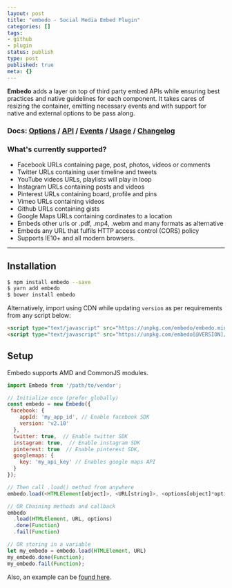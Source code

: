 ```yaml
---
layout: post
title: "embedo - Social Media Embed Plugin"
categories: []
tags:
- github
- plugin
status: publish
type: post
published: true
meta: {}
---
```


**Embedo** adds a layer on top of third party embed APIs while ensuring best practices and native guidelines for each component. It takes cares of resizing the container, emitting necessary events and with support for native and external options to be pass along.

### Docs: [Options](https://github.com/shobhitsharma/embedo/wiki/Options) / [API](https://github.com/shobhitsharma/embedo/wiki/API) / [Events](https://github.com/shobhitsharma/embedo/wiki/Events) / [Usage](https://github.com/shobhitsharma/embedo/wiki/Usage) / [Changelog](https://github.com/shobhitsharma/embedo/releases)

### What's currently supported?

* Facebook URLs containing page, post, photos, videos or comments
* Twitter URLs containing user timeline and tweets
* YouTube videos URLs, playlists will play in loop
* Instagram URLs containing posts and videos
* Pinterest URLs containing board, profile and pins
* Vimeo URLs containing videos
* Github URLs containing gists
* Google Maps URLs containing cordinates to a location
* Embeds other urls or .pdf, .mp4, .webm and many formats as alternative
* Embeds any URL that fulfils HTTP access control (CORS) policy
* Supports IE10+ and all modern browsers.

***

## Installation

```sh
$ npm install embedo --save
$ yarn add embedo
$ bower install embedo
```

Alternatively, import using CDN while updating `version` as per requirements from any script below:

```html
<script type="text/javascript" src="https://unpkg.com/embedo/embedo.min.js"></script>
<script type="text/javascript" src="https://unpkg.com/embedo[@VERSION]/embedo.min.js"></script>
```

## Setup

Embedo supports AMD and CommonJS modules.

```js
import Embedo from '/path/to/vendor';

// Initialize once (prefer globally)
const embedo = new Embedo({
 facebook: {
    appId: 'my_app_id', // Enable facebook SDK
    version: 'v2.10'
  },
  twitter: true,  // Enable twitter SDK
  instagram: true,  // Enable instagram SDK
  pinterest: true  // Enable pinterest SDK,
  googlemaps: {
    key: 'my_api_key' // Enables google maps API
  }
});

// Then call .load() method from anywhere
embedo.load(<HTMLElement[object]>, <URL[string]>, <options[object]*optional>);

// OR Chaining methods and callback
embedo
  .load(HTMLElement, URL, options)
  .done(Function)
  .fail(Function)

// OR storing in a variable
let my_embedo = embedo.load(HTMLElement, URL)
my_embedo.done(Function);
my_embedo.fail(Function);
```

Also, an example can be [found here](https://codepen.io/shobhitsharma/pen/yojJZp).
